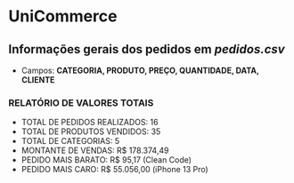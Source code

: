 # UniCommerce

## Informações gerais dos pedidos em _pedidos.csv_
- Campos: **CATEGORIA, PRODUTO, PREÇO, QUANTIDADE, DATA, CLIENTE**


### RELATÓRIO DE VALORES TOTAIS
- TOTAL DE PEDIDOS REALIZADOS: 16
- TOTAL DE PRODUTOS VENDIDOS: 35
- TOTAL DE CATEGORIAS: 5
- MONTANTE DE VENDAS: R$ 178.374,49
- PEDIDO MAIS BARATO: R$ 95,17 (Clean Code)
- PEDIDO MAIS CARO: R$ 55.056,00 (iPhone 13 Pro)
